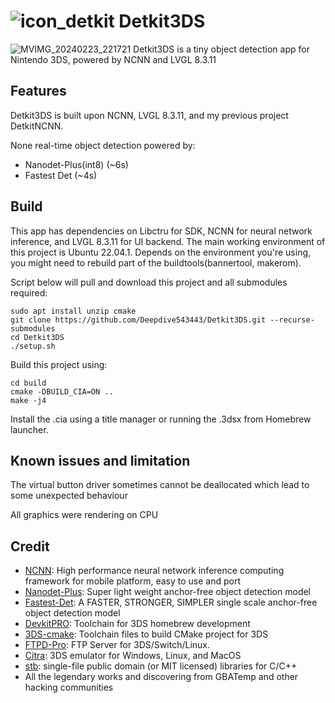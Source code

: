 # ![icon_detkit](https://github.com/Deepdive543443/Detkit_UI/assets/83911295/6b4f854c-e74b-4065-a4ce-83fce7fa3662) Detkit3DS

![MVIMG_20240223_221721](https://github.com/Deepdive543443/Detkit3DS/assets/83911295/af55da55-4aa9-41e2-b09f-c8a09e860425)
Detkit3DS is a tiny object detection app for Nintendo 3DS, powered by NCNN and LVGL 8.3.11

## Features 
Detkit3DS is built upon NCNN, LVGL 8.3.11, and my previous project DetkitNCNN.

None real-time object detection powered by:
- Nanodet-Plus(int8) (~6s)
- Fastest Det (~4s)


## Build
This app has dependencies on Libctru for SDK, NCNN for neural network inference, and LVGL 8.3.11 for UI backend. 
The main working environment of this project is Ubuntu 22.04.1. Depends on the environment you're using, you might need to rebuild part of the buildtools(bannertool, makerom).

Script below will pull and download this project and all submodules required: 
```
sudo apt install unzip cmake
git clone https://github.com/Deepdive543443/Detkit3DS.git --recurse-submodules
cd Detkit3DS
./setup.sh
```
Build this project using:
```
cd build
cmake -DBUILD_CIA=ON ..
make -j4
```
Install the .cia using a title manager or running the .3dsx from Homebrew launcher.

## Known issues and limitation
The virtual button driver sometimes cannot be deallocated which lead to some unexpected behaviour

All graphics were rendering on CPU

## Credit
- [NCNN](https://github.com/Tencent/ncnn): High performance neural network inference computing framework for mobile platform, easy to use and port
- [Nanodet-Plus](https://github.com/RangiLyu/nanodet):  Super light weight anchor-free object detection model
- [Fastest-Det](https://github.com/dog-qiuqiu/FastestDet): A FASTER, STRONGER, SIMPLER single scale anchor-free object detection model
- [DevkitPRO](https://devkitpro.org/wiki/Getting_Started): Toolchain for 3DS homebrew development
- [3DS-cmake](https://github.com/Xtansia/3ds-cmake): Toolchain files to build CMake project for 3DS
- [FTPD-Pro](https://github.com/mtheall/ftpd): FTP Server for 3DS/Switch/Linux.
- [Citra](https://github.com/citra-emu/citra): 3DS emulator for Windows, Linux, and MacOS
- [stb](https://github.com/nothings/stb): single-file public domain (or MIT licensed) libraries for C/C++
- All the legendary works and discovering from GBATemp and other hacking communities

